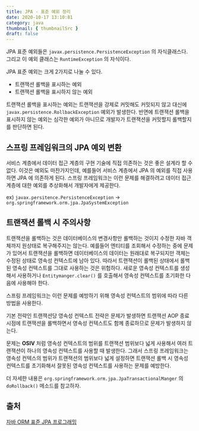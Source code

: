 ```yaml
---
title: JPA - 표준 예외 정리
date: 2020-10-17 13:10:81
category: java
thumbnail: { thumbnailSrc }
draft: false
---
```


JPA 표준 예외들은 `javax.persistence.PersistenceException` 의 자식클래스다. 그리고 이 예외 클래스는 `RuntimeException` 의 자식이다.

JPA 표준 예외는 크게 2가지로 나눌 수 있다.

- 트랜잭션 롤백을 표시하는 예외
- 트랜잭션 롤백을 표시하지 않는 예외

트랜잭션 롤백을 표시하는 예외는 트랜잭션을 강제로 커밋해도 커밋되지 않고 대신에 `javax.persistence.RollbackException` 예외가 발생한다. 반면에 트랜잭션 롤백을 표시하지 않는 예외는 심각한 예외가 아니므로 개발자가 트랜잭션을 커밋할지 롤백할지를 판단하면 된다.

## 스프링 프레임워크의 JPA 예외 변환

서비스 계층에서 데이터 접근 계층의 구현 기술에 직접 의존하는 것은 좋은 설계라 할 수 없다. 이것은 예외도 마찬가지인데, 예를들어 서비스 계층에서 JPA 의 예외를 직접 사용하면 JPA 에 의존하게 된다. 스프링 프레임워크는 이런 문제를 해결하려고 데이터 접근 계층에 대한 예외를 추상화해서 개발자에게 제공한다.

ex) `javax.persitence.PersistenceException` → `org.springframework.orm.jpa.JpaSystemException`

## 트랜잭션 롤백 시 주의사항

트랜잭션을 롤백하는 것은 데이터베이스의 변경사항만 롤백하는 것이지 수정한 자바 객체까지 원상태로 복구해주지는 않는다. 예를들어 엔티티를 조회해서 수정하는 중에 문제가 있어서 트랜잭션을 롤백하면 데이터베이스의 데이터는 원래대로 복구되지만 객체는 수정된 상태로 영속성 컨텍스트에 남아 있다. 따라서 트랜잭션이 롤백된 상태에서 롤백된 영속성 컨텍스트를 그대로 사용하는 것은 위험하다. 새로운 영속성 컨텍스트를 생성해서 사용하거나 `Entitymanger.clear()` 를 호출해서 영속성 컨텍스트를 초기화한 다음에 사용해야 한다.

스프링 프레임워크는 이런 문제를 예방하기 위해 영속성 컨텍스트의 범위에 따라 다른 방법을 사용한다.

기본 전략인 트랜잭션당 영속성 컨텍스트 전략은 문제가 발생하면 트랜잭션 AOP 종료 시점에 트랜잭션을 롤백하면서 영속성 컨텍스트도 함께 종료하므로 문제가 발생하지 않는다.

문제는 **OSIV** 처럼 영속성 컨텍스트의 범위를 트랜잭션 범위보다 넓게 사용해서 여러 트랜잭션이 하나의 영속성 컨텍스트를 사용할 때 발생한다. 그래서 스프링 프레임워크는 영속성 컨텍스의 범위가 트랜잭션의 범위보다 넓게 설정하면 트랜잭션 롤백 시 영속성 컨텍스트를 초기화해서 잘못된 영속성 컨텍스트를 사용하는 문제를 예방한다.

더 자세한 내용은 `org.springframework.orm.jpa.JpaTransactionalManger` 의 `doRollback()` 메소드를 참고하자.

## 출처

[자바 ORM 표준 JPA 프로그래밍](https://www.aladin.co.kr/shop/wproduct.aspx?itemid=62681446)
